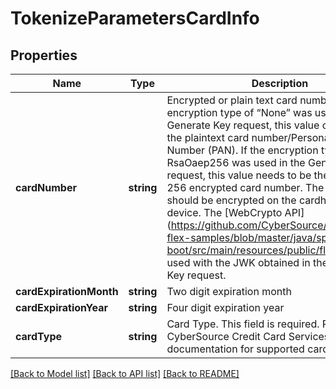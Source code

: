 # TokenizeParametersCardInfo

## Properties
Name | Type | Description | Notes
------------ | ------------- | ------------- | -------------
**cardNumber** | **string** | Encrypted or plain text card number. If the encryption type of “None” was used in the Generate Key request, this value can be set to the plaintext card number/Personal Account Number (PAN). If the encryption type of RsaOaep256 was used in the Generate Key request, this value needs to be the RSA OAEP 256 encrypted card number. The card number should be encrypted on the cardholders’ device. The [WebCrypto API] (https://github.com/CyberSource/cybersource-flex-samples/blob/master/java/spring-boot/src/main/resources/public/flex.js) can be used with the JWK obtained in the Generate Key request. | 
**cardExpirationMonth** | **string** | Two digit expiration month | [optional] 
**cardExpirationYear** | **string** | Four digit expiration year | [optional] 
**cardType** | **string** | Card Type. This field is required. Refer to the CyberSource Credit Card Services documentation for supported card types. | 

[[Back to Model list]](../README.md#documentation-for-models) [[Back to API list]](../README.md#documentation-for-api-endpoints) [[Back to README]](../README.md)


